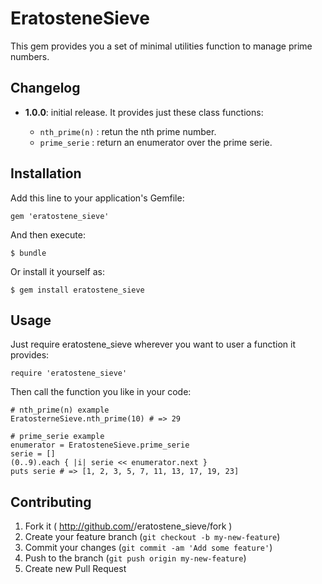 # EratosteneSieve

This gem provides you a set of minimal utilities function to manage prime numbers.

## Changelog

  - **1.0.0**: initial release. It provides just these class functions:

    - `nth_prime(n)` : retun the nth prime number.
    - `prime_serie`  : return an enumerator over the prime serie.

## Installation

Add this line to your application's Gemfile:

    gem 'eratostene_sieve'

And then execute:

    $ bundle

Or install it yourself as:

    $ gem install eratostene_sieve

## Usage

  Just require eratostene_sieve wherever you want to user a function it provides:

    require 'eratostene_sieve'

  Then call the function you like in your code:

    # nth_prime(n) example
    EratosterneSieve.nth_prime(10) # => 29

    # prime_serie example
    enumerator = EratosteneSieve.prime_serie
    serie = []
    (0..9).each { |i| serie << enumerator.next }
    puts serie # => [1, 2, 3, 5, 7, 11, 13, 17, 19, 23]

## Contributing

1. Fork it ( http://github.com/<my-github-username>/eratostene_sieve/fork )
2. Create your feature branch (`git checkout -b my-new-feature`)
3. Commit your changes (`git commit -am 'Add some feature'`)
4. Push to the branch (`git push origin my-new-feature`)
5. Create new Pull Request
